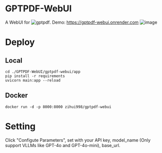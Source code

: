 # GPTPDF-WebUI

A WebUI for ![gptpdf](https://github.com/CosmosShadow/gptpdf). Demo: https://gptpdf-webui.onrender.com
![image](https://github.com/user-attachments/assets/5c5278f3-2774-4a38-94c8-f62538df7769)

# Deploy
## Local

```
cd ./GPTPDF-WebUI/gptpdf-webui/app
pip install -r requirements
uvicorn main:app --reload
```

## Docker
```
docker run -d -p 8000:8000 zihui998/gptpdf-webui
```

# Setting

Click "Configute Parameters", set with your API key, model_name (Only support VLLMs like GPT-4o and GPT-4o-mini), base_url.
